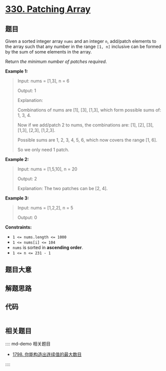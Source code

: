 # [330. Patching Array](https://leetcode.com/problems/patching-array)

## 题目

Given a sorted integer array `nums` and an integer `n`, add/patch elements to
the array such that any number in the range `[1, n]` inclusive can be formed
by the sum of some elements in the array.

Return _the minimum number of patches required_.



**Example 1:**

> Input: nums = [1,3], n = 6
> 
> Output: 1
> 
> Explanation:
> 
> Combinations of nums are [1], [3], [1,3], which form possible sums of: 1, 3, 4.
> 
> Now if we add/patch 2 to nums, the combinations are: [1], [2], [3], [1,3], [2,3], [1,2,3].
> 
> Possible sums are 1, 2, 3, 4, 5, 6, which now covers the range [1, 6].
> 
> So we only need 1 patch.

**Example 2:**

> Input: nums = [1,5,10], n = 20
> 
> Output: 2
> 
> Explanation: The two patches can be [2, 4].

**Example 3:**

> Input: nums = [1,2,2], n = 5
> 
> Output: 0

**Constraints:**

  * `1 <= nums.length <= 1000`
  * `1 <= nums[i] <= 104`
  * `nums` is sorted in **ascending order**.
  * `1 <= n <= 231 - 1`


## 题目大意

## 解题思路

## 代码

```javascript

```

## 相关题目

:::: md-demo 相关题目
- [1798. 你能构造出连续值的最大数目](https://leetcode.com/problems/maximum-number-of-consecutive-values-you-can-make)

::::
